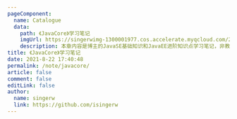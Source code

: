 ```yaml
---
pageComponent:
  name: Catalogue
  data:
    path: 《JavaCore》学习笔记
    imgUrl: https://singerwimg-1300001977.cos.accelerate.myqcloud.com/2021/08/22/d4d806c4ffc3d.png
    description: 本章内容是博主的JavaSE基础知识和JavaEE进阶知识点学习笔记，非教程文档，请以官方文档为准。
title: 《JavaCore》学习笔记
date: 2021-8-22 17:40:48
permalink: /note/javacore/
article: false
comment: false
editLink: false
author:
  name: singerw
  link: https://github.com/isingerw
---
```

